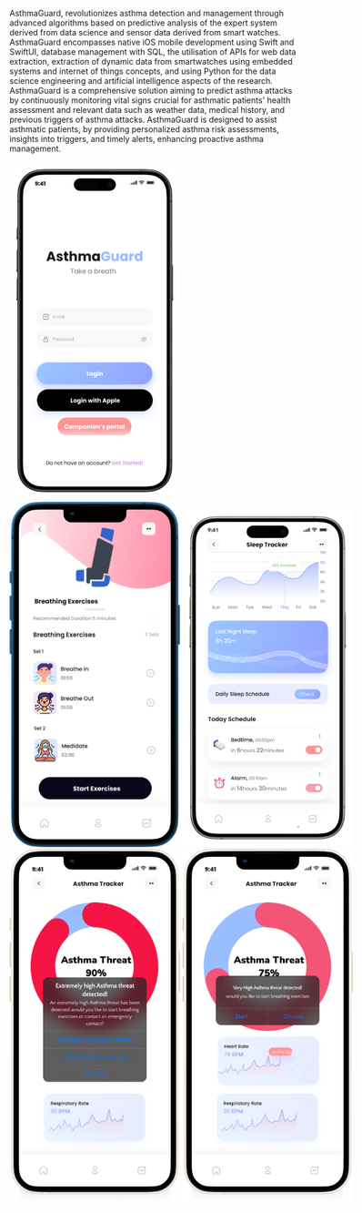 AsthmaGuard, revolutionizes asthma detection and management through advanced algorithms based on predictive analysis of the expert system derived from data science and sensor data derived from smart watches.
AsthmaGuard encompasses native iOS mobile development using Swift and SwiftUI, database management with SQL, the utilisation of APIs for web data extraction, extraction of dynamic data from smartwatches using embedded systems and internet of things concepts, and using Python for the data science engineering and artificial intelligence aspects of the research.
AsthmaGuard is a comprehensive solution aiming to predict asthma attacks by continuously monitoring vital signs crucial for asthmatic patients' health assessment and relevant data such as weather data, medical history, and previous triggers of asthma attacks. 
AsthmaGuard is designed to assist asthmatic patients, by providing personalized asthma risk assessments, insights into triggers, and timely alerts, enhancing proactive asthma management. 



<div style="display: inline-block; width: 300px;">
    <img src="pictures/Login.png" alt="Login Screenshot" width="300">
</div>



<div style="display: inline-block; width: 650px;">
    <img src="pictures/breath.png" alt="Breathe Screenshot" width="300">
        <img src="pictures/Sleep.png" alt="Sleep Screenshot" width="300">

</div>


<div style="display: inline-block; width: 650px;">
    <img src="pictures/AsthmaThreat1.png" alt="Asthma Screenshot" width="300">
    <img src="pictures/AsthmaThreat2.png" alt="Asthma Screenshot" width="300">
</div>
